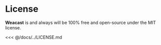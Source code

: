 # License

**Weacast** is and always will be 100% free and open-source under the MIT license.

<<< @/docs/../LICENSE.md
